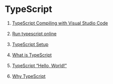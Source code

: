 # TypeScript

<ol>
  <li><a href="https://code.visualstudio.com/docs/typescript/typescript-compiling">TypeScript Compiling with Visual Studio Code</a></li><br>
  <li><a href="https://www.mycompiler.io/new/typescript">Run typescript online</a></li><br>
  <li><a href="https://www.typescripttutorial.net/typescript-tutorial/setup-typescript/">TypeScript Setup</a></li><br>
  <li><a href="https://www.typescripttutorial.net/typescript-tutorial/what-is-typescript/">What is TypeScript</a></li><br>
  <li><a href="https://www.typescripttutorial.net/typescript-tutorial/typescript-hello-world/">TypeScript “Hello, World!”</a></li><br>
  <li><a href="https://www.typescripttutorial.net/typescript-tutorial/why-typescript/">Why TypeScript</a></li><br>
</ol>
